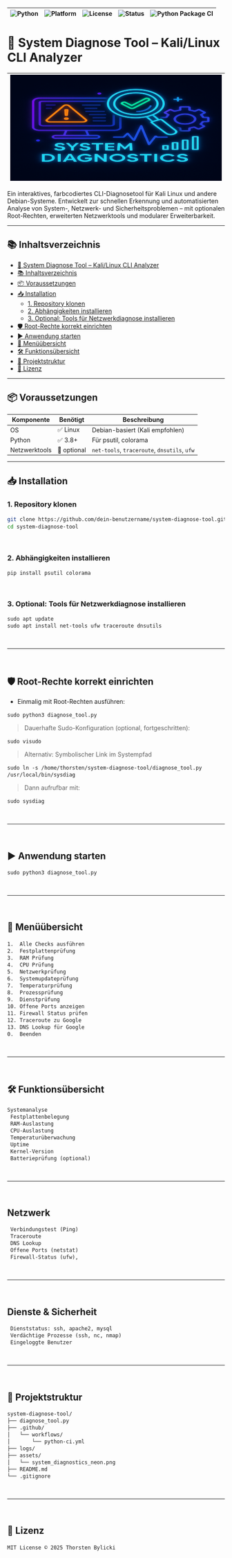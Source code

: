 |![Python](https://img.shields.io/badge/python-3.8%2B-blue?style=flat-square)|![Platform](https://img.shields.io/badge/platform-Kali%20Linux%20%7C%20Debian-lightgrey?style=flat-square)|![License](https://img.shields.io/badge/license-MIT-green?style=flat-square)|![Status](https://img.shields.io/badge/status-stable-brightgreen?style=flat-square)|![Python Package CI](https://github.com/bylickilabs/system-diagnose-tool/actions/workflows/python-package.yml/badge.svg)|
|---|---|---|---|---|

# 🧠 System Diagnose Tool – Kali/Linux CLI Analyzer

|![System Diagnostics](./assets/system_diagnostics_neon.png)|
|---|

Ein interaktives, farbcodiertes CLI-Diagnosetool für Kali Linux und andere Debian-Systeme. Entwickelt zur schnellen Erkennung und automatisierten Analyse von System-, Netzwerk- und Sicherheitsproblemen – mit optionalen Root-Rechten, erweiterten Netzwerktools und modularer Erweiterbarkeit.

---

## 📚 Inhaltsverzeichnis

- [🧠 System Diagnose Tool – Kali/Linux CLI Analyzer](#-system-diagnose-tool--kalilinux-cli-analyzer)
- [📚 Inhaltsverzeichnis](#-inhaltsverzeichnis)
- [📦 Voraussetzungen](#-voraussetzungen)
- [📥 Installation](#-installation)
  - [1. Repository klonen](#1-repository-klonen)
  - [2. Abhängigkeiten installieren](#2-abhängigkeiten-installieren)
  - [3. Optional: Tools für Netzwerkdiagnose installieren](#3-optional-tools-für-netzwerkdiagnose-installieren)
- [🛡️ Root-Rechte korrekt einrichten](#️-root-rechte-korrekt-einrichten)
- [▶️ Anwendung starten](#️-anwendung-starten)
- [🧩 Menüübersicht](#-menüübersicht)
- [🛠 Funktionsübersicht](#-funktionsübersicht)
- [📁 Projektstruktur](#-projektstruktur)
- [📝 Lizenz](#-lizenz)

---

## 📦 Voraussetzungen

| Komponente     | Benötigt     | Beschreibung                        |
|----------------|--------------|-------------------------------------|
| OS             | ✅ Linux      | Debian-basiert (Kali empfohlen)     |
| Python         | ✅ 3.8+       | Für psutil, colorama                |
| Netzwerktools  | 🔸 optional   | `net-tools`, `traceroute`, `dnsutils`, `ufw` |

---

## 📥 Installation

### 1. Repository klonen

```bash
git clone https://github.com/dein-benutzername/system-diagnose-tool.git
cd system-diagnose-tool
```

<br>

### 2. Abhängigkeiten installieren

```yarn
pip install psutil colorama
```

<br>

### 3. Optional: Tools für Netzwerkdiagnose installieren

```yarn
sudo apt update
sudo apt install net-tools ufw traceroute dnsutils
```

<br>

---

<br>

## 🛡️ Root-Rechte korrekt einrichten
- Einmalig mit Root-Rechten ausführen:

```yarn
sudo python3 diagnose_tool.py
```

> Dauerhafte Sudo-Konfiguration (optional, fortgeschritten):

```yarn
sudo visudo
```

> Alternativ: Symbolischer Link im Systempfad

```yarn
sudo ln -s /home/thorsten/system-diagnose-tool/diagnose_tool.py /usr/local/bin/sysdiag
```

> Dann aufrufbar mit:

```yarn
sudo sysdiag
```

<br>

---

<br>

## ▶️ Anwendung starten

```yarn
sudo python3 diagnose_tool.py
```

<br>

---

<br>

## 🧩 Menüübersicht

```yarn
1.  Alle Checks ausführen
2.  Festplattenprüfung
3.  RAM Prüfung
4.  CPU Prüfung
5.  Netzwerkprüfung
6.  Systemupdateprüfung
7.  Temperaturprüfung
8.  Prozessprüfung
9.  Dienstprüfung
10. Offene Ports anzeigen
11. Firewall Status prüfen
12. Traceroute zu Google
13. DNS Lookup für Google
0.  Beenden
```

<br>

---

<br>

## 🛠 Funktionsübersicht

```yarn
Systemanalyse
 Festplattenbelegung
 RAM-Auslastung
 CPU-Auslastung
 Temperaturüberwachung
 Uptime
 Kernel-Version
 Batterieprüfung (optional)
```

<br>

---

<br>

## Netzwerk

```yarn
 Verbindungstest (Ping)
 Traceroute
 DNS Lookup
 Offene Ports (netstat)
 Firewall-Status (ufw),
```

<br>

---

<br>

## Dienste & Sicherheit

```yarn
 Dienststatus: ssh, apache2, mysql
 Verdächtige Prozesse (ssh, nc, nmap)
 Eingeloggte Benutzer
```

<br>

---

<br>

## 📁 Projektstruktur

```yarn
system-diagnose-tool/
├── diagnose_tool.py
├── .github/
│   └── workflows/
│       └── python-ci.yml
├── logs/
├── assets/
│   └── system_diagnostics_neon.png
├── README.md
└── .gitignore
```

<br>

---

<br>

## 📝 Lizenz

```YARN
MIT License © 2025 Thorsten Bylicki
```
